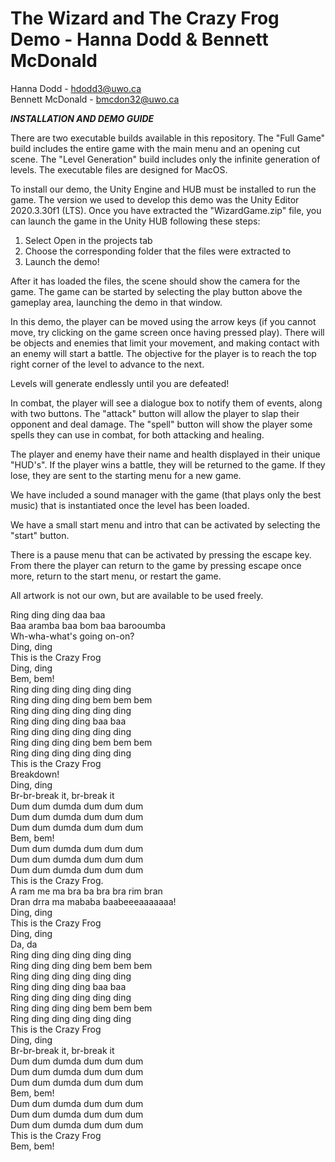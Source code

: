# The Wizard and The Crazy Frog Demo - Hanna Dodd & Bennett McDonald

Hanna Dodd - hdodd3@uwo.ca  
Bennett McDonald - bmcdon32@uwo.ca

***INSTALLATION AND DEMO GUIDE***

There are two executable builds available in this repository. The "Full Game" build includes the entire game with the main menu and an opening cut scene. The "Level Generation" build includes only the infinite generation of levels. The executable files are designed for MacOS.

To install our demo, the Unity Engine and HUB must be installed to run the game. The version we used to develop this demo was the Unity Editor 2020.3.30f1 (LTS). Once you have extracted the "WizardGame.zip" file, you can launch the game in the Unity HUB following these steps:

1. Select Open in the projects tab
2. Choose the corresponding folder that the files were extracted to
3. Launch the demo!

After it has loaded the files, the scene should show the camera for the game. The game can be started by selecting the play button above the gameplay area, launching the demo in that window.

In this demo, the player can be moved using the arrow keys (if you cannot move, try clicking on the game screen once having pressed play). There will be objects and enemies that limit your movement, and making contact with an enemy will start a battle. The objective for the player is to reach the top right corner of the level to advance to the next. 

Levels will generate endlessly until you are defeated!

In combat, the player will see a dialogue box to notify them of events, along with two buttons. The "attack" button will allow the player to slap their opponent and deal damage. The "spell" button will show the player some spells they can use in combat, for both attacking and healing. 

The player and enemy have their name and health displayed in their unique "HUD's". If the player wins a battle, they will be returned to the game. If they lose, they are sent to the starting menu for a new game.

We have included a sound manager with the game (that plays only the best music) that is instantiated once the level has been loaded.

We have a small start menu and intro that can be activated by selecting the "start" button.

There is a pause menu that can be activated by pressing the escape key. From there the player can return to the game by pressing escape once more, return to the start menu, or restart the game. 

All artwork is not our own, but are available to be used freely.

Ring ding ding daa baa   
Baa aramba baa bom baa barooumba  
Wh-wha-what's going on-on?  
Ding, ding  
This is the Crazy Frog  
Ding, ding  
Bem, bem!  
Ring ding ding ding ding ding  
Ring ding ding ding bem bem bem  
Ring ding ding ding ding ding  
Ring ding ding ding baa baa  
Ring ding ding ding ding ding  
Ring ding ding ding bem bem bem  
Ring ding ding ding ding ding  
This is the Crazy Frog  
Breakdown!  
Ding, ding  
Br-br-break it, br-break it  
Dum dum dumda dum dum dum  
Dum dum dumda dum dum dum  
Dum dum dumda dum dum dum  
Bem, bem!  
Dum dum dumda dum dum dum  
Dum dum dumda dum dum dum  
Dum dum dumda dum dum dum  
This is the Crazy Frog.   
A ram me ma bra ba bra bra rim bran  
Dran drra ma mababa baabeeeaaaaaaa!  
Ding, ding  
This is the Crazy Frog  
Ding, ding  
Da, da  
Ring ding ding ding ding ding  
Ring ding ding ding bem bem bem  
Ring ding ding ding ding ding  
Ring ding ding ding baa baa  
Ring ding ding ding ding ding  
Ring ding ding ding bem bem bem  
Ring ding ding ding ding ding  
This is the Crazy Frog  
Ding, ding  
Br-br-break it, br-break it  
Dum dum dumda dum dum dum  
Dum dum dumda dum dum dum  
Dum dum dumda dum dum dum  
Bem, bem!  
Dum dum dumda dum dum dum  
Dum dum dumda dum dum dum  
Dum dum dumda dum dum dum  
This is the Crazy Frog  
Bem, bem!  
